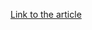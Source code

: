 [Link to the article](https://www.bleepingcomputer.com/news/security/new-ransomware-now-being-deployed-in-log4shell-attacks/?s=09)
